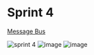 # Sprint 4
[Message Bus](https://github.com/EasyNetQ/EasyNetQ/wiki/Quick-Start)

![sprint 4](https://github.com/user-attachments/assets/42d18600-3975-4717-97b3-0e1bf37b0035)
![image](https://github.com/user-attachments/assets/414c491e-b12d-4c94-a90c-30a3391f12fd)
![image](https://github.com/user-attachments/assets/caa34f28-d3b1-427a-9be9-80ceb8831346)
